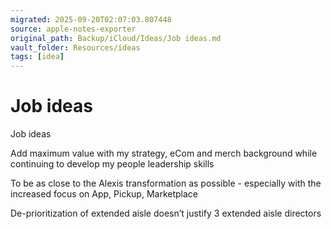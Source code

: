```yaml
---
migrated: 2025-09-20T02:07:03.807448
source: apple-notes-exporter
original_path: Backup/iCloud/Ideas/Job ideas.md
vault_folder: Resources/ideas
tags: [idea]
---
```

# Job ideas

Job ideas 

Add maximum value with my strategy, eCom and merch background while continuing to develop my people leadership skills

To be as close to the Alexis transformation as possible - especially with the increased focus on App, Pickup, Marketplace 

De-prioritization of extended aisle doesn’t justify 3 extended aisle directors 
